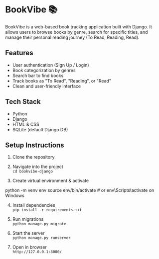 # BookVibe 📚

BookVibe is a web-based book tracking application built with Django. It allows users to browse books by genre, search for specific titles, and manage their personal reading journey (To Read, Reading, Read).

## Features

- User authentication (Sign Up / Login)
- Book categorization by genres
- Search bar to find books
- Track books as "To Read", "Reading", or "Read"
- Clean and user-friendly interface

## Tech Stack

- Python
- Django
- HTML & CSS
- SQLite (default Django DB)

## Setup Instructions

1. Clone the repository  
   

2. Navigate into the project  
   `cd bookvibe-django`

3. Create virtual environment & activate  


python -m venv env
source env/bin/activate  # or env\Scripts\activate on Windows



4. Install dependencies  
`pip install -r requirements.txt`

5. Run migrations  
`python manage.py migrate`

6. Start the server  
`python manage.py runserver`

7. Open in browser  
`http://127.0.0.1:8000/`
